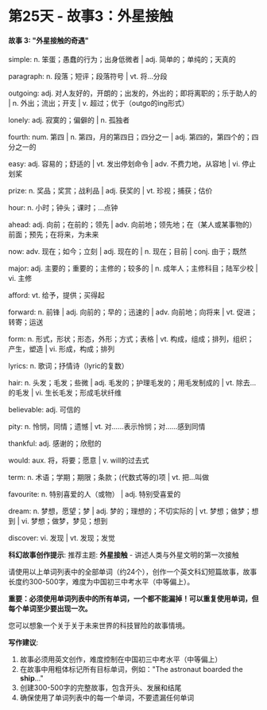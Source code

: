 # 第25天 - 故事3：外星接触

#### 故事 3: "外星接触的奇遇"

simple: n. 笨蛋；愚蠢的行为；出身低微者 | adj. 简单的；单纯的；天真的

paragraph: n. 段落；短评；段落符号 | vt. 将…分段

outgoing: adj. 对人友好的，开朗的；出发的，外出的；即将离职的；乐于助人的 | n. 外出；流出；开支 | v. 超过；优于（outgo的ing形式）

lonely: adj. 寂寞的；偏僻的 | n. 孤独者

fourth: num. 第四 | n. 第四，月的第四日；四分之一 | adj. 第四的，第四个的；四分之一的

easy: adj. 容易的；舒适的 | vt. 发出停划命令 | adv. 不费力地，从容地 | vi. 停止划桨

prize: n. 奖品；奖赏；战利品 | adj. 获奖的 | vt. 珍视；捕获；估价

hour: n. 小时；钟头；课时；…点钟

ahead: adj. 向前；在前的；领先 | adv. 向前地；领先地；在（某人或某事物的）前面；预先；在将来，为未来

now: adv. 现在；如今；立刻 | adj. 现在的 | n. 现在；目前 | conj. 由于；既然

major: adj. 主要的；重要的；主修的；较多的 | n.  成年人；主修科目；陆军少校 | vi. 主修

afford: vt. 给予，提供；买得起

forward: n. 前锋 | adj. 向前的；早的；迅速的 | adv. 向前地；向将来 | vt. 促进；转寄；运送

form: n. 形式，形状；形态，外形；方式；表格 | vt. 构成，组成；排列，组织；产生，塑造 | vi. 形成，构成；排列

lyrics: n. 歌词；抒情诗（lyric的复数）

hair: n. 头发；毛发；些微 | adj. 毛发的；护理毛发的；用毛发制成的 | vt. 除去…的毛发 | vi. 生长毛发；形成毛状纤维

believable: adj. 可信的

pity: n. 怜悯，同情；遗憾 | vt. 对……表示怜悯；对……感到同情

thankful: adj. 感谢的；欣慰的

would: aux. 将，将要；愿意 | v. will的过去式

term: n. 术语；学期；期限；条款；(代数式等的)项 | vt. 把…叫做

favourite: n. 特别喜爱的人（或物） | adj. 特别受喜爱的

dream: n. 梦想，愿望；梦 | adj. 梦的；理想的；不切实际的 | vt. 梦想；做梦；想到 | vi. 梦想；做梦，梦见；想到

discover: vi. 发现 | vt. 发现；发觉

**科幻故事创作提示**:
推荐主题: **外星接触** - 讲述人类与外星文明的第一次接触

请使用以上单词列表中的全部单词（约24个），创作一个英文科幻短篇故事，故事长度约300-500字，难度为中国初三中考水平（中等偏上）。

**重要：必须使用单词列表中的所有单词，一个都不能漏掉！可以重复使用单词，但每个单词至少要出现一次。**

您可以想象一个关于关于未来世界的科技冒险的故事情境。

**写作建议**: 
1. 故事必须用英文创作，难度控制在中国初三中考水平（中等偏上）
2. 在故事中用粗体标记所有目标单词，例如："The astronaut boarded the **ship**..."
3. 创建300-500字的完整故事，包含开头、发展和结尾
4. 确保使用了单词列表中的每一个单词，不要遗漏任何单词
